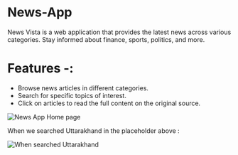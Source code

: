 # News-App

News Vista is a web application that provides the latest news across various categories. Stay informed about finance, sports, politics, and more.

# Features -: 
* Browse news articles in different categories.
* Search for specific topics of interest.
* Click on articles to read the full content on the original source.

![News App Home page](https://github.com/kanishk1508/News-App/assets/140045251/84faee63-18f8-4efc-baa3-856f85ec0b32)


When we searched Uttarakhand in the placeholder above :

![When searched Uttarakhand](https://github.com/kanishk1508/News-App/assets/140045251/51df72cd-d389-46d3-a27d-9d70b90fdbd0)
